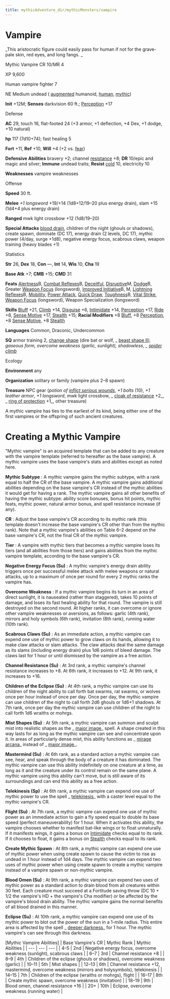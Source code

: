 ```yaml
---
title: mythicAdventure_dir/mythicMonsters/vampire
---
```

# Vampire

_This aristocratic figure could easily pass for human if not for the grave-pale skin, red eyes, and long fangs. _

Mythic Vampire CR 10/MR 4

XP 9,600

Human vampire fighter 7

NE Medium undead ( [augmented](monster_dir/creatureTypes#_augmented-subtype) humanoid, [human](monsters/creatureTypes#_human-subtype), [mythic](mythicAdventure_dir/mythicMonsters#_mythic-subtype))

**Init** +12M; **Senses** darkvision 60 ft.; [Perception](skills/perception#_perception) +17

Defense

**AC** 29, touch 16, flat-footed 24 (+3 armor, +1 deflection, +4 Dex, +1 dodge, +10 natural)

**hp** 117 (7d10+74); fast healing 5

**Fort** +11, **Ref** +10, **Will** +4 (+2 vs. [fear](monster_dir/universalMonsterRules#_fear))

**Defensive Abilities** bravery +2; channel [resistance](monsters/universalMonsterRules#_resistance) +8; **DR** 10/epic and magic and silver; **Immune** undead traits; **Resist** [cold](monster_dir/creatureTypes#_cold-subtype) 10, electricity 10

**Weaknesses** vampire weaknesses

Offense

**Speed** 30 ft.

**Melee** _+1 longsword_ +19/+14 (1d8+12/19–20 plus energy drain), slam +15 (1d4+4 plus energy drain)

**Ranged** mwk light crossbow +12 (1d8/19–20)

**Special Attacks** [blood drain](monster_dir/universalMonsterRules#_blood-drain), children of the night (ghouls or shadows), create spawn, dominate (DC 17), energy drain (2 levels, DC 17), mythic power (4/day, surge +1d8), negative energy focus, scabrous claws, weapon training (heavy blades +1)

Statistics

**Str** 26, **Dex** 18, **Con** —, **Int** 14, **Wis** 10, **Cha** 19

**Base Atk** +7; **CMB** +15; **CMD** 31

**Feats** [Alertness](feats#_alertness)B, [Combat Reflexes](feats#_combat-reflexes)B, [Deceitful](feats#_deceitful), [Disruptive](mythicAdventure_dir/mythicFeats#_disruptive-mythic)M, [Dodge](feats#_dodge)B, Greater [Weapon Focus](feats#_weapon-focus) (longsword), [Improved Initiative](feats#_improved-initiative)B, M, [Lightning Reflexes](feats#_lightning-reflexes)B, [Mobility](feats#_mobility), [Power Attack](feats#_power-attack), [Quick Draw](feats#_quick-draw), [Toughness](feats#_toughness)B, [Vital Strike](feats#_vital-strike), [Weapon Focus](feats#_weapon-focus) (longsword), Weapon Specialization (longsword)

**Skills** [Bluff](skills/bluff#_bluff) +21, [Climb](skill_dir/climb#_climb) +14, [Disguise](skills/disguise#_disguise) +6, [Intimidate](skill_dir/intimidate#_intimidate) +14, [Perception](skills/perception#_perception) +17, [Ride](skill_dir/ride#_ride) +8, [Sense Motive](skills/senseMotive#_sense-motive) +17, [Stealth](skill_dir/stealth#_stealth) +15; **Racial Modifiers** +8 [Bluff](skills/bluff#_bluff), +8 [Perception](skill_dir/perception#_perception), +8 [Sense Motive](skills/senseMotive#_sense-motive), +8 [Stealth](skill_dir/stealth#_stealth)

**Languages** Common, Draconic, Undercommon

**SQ** armor training 2, [change shape](monsters/universalMonsterRules#_change-shape) (dire bat or wolf, _ [beast shape II](spell_dir/beastShape#_beast-shape-ii)_), gaseous form, overcome weakness (garlic, sunlight), shadowless, _ [spider climb](spells/spiderClimb#_spider-climb)_

Ecology

**Environment** any

**Organization** solitary or family (vampire plus 2–8 spawn)

**Treasure** NPC gear (_potion of [inflict serious wounds](spell_dir/inflictSeriousWounds#_inflict-serious-wounds)_, _+1 bolts_ (10), _+1 leather armor_, _+1 longsword_, mwk light crossbow, _ [cloak of resistance](magicItems/wondrousItems#_cloak-of-resistance) +2_, _ [ring of protection](magicItem_dir/rings#_ring-of-protection) +1_, other treasure)

A mythic vampire has ties to the earliest of its kind, being either one of the first vampires or the offspring of such ancient creatures.

# Creating a Mythic Vampire

"Mythic vampire" is an acquired template that can be added to any creature with the vampire template (referred to hereafter as the base vampire). A mythic vampire uses the base vampire's stats and abilities except as noted here.

**Mythic Subtype** : A mythic vampire gains the mythic subtype, with a rank equal to half the CR of the base vampire. A mythic vampire gains additional abilities depending on the base vampire's CR instead of the mythic abilities it would get for having a rank. The mythic vampire gains all other benefits of having the mythic subtype: ability score bonuses, bonus hit points, mythic feats, mythic power, natural armor bonus, and spell resistance increase (if any).

**CR** : Adjust the base vampire's CR according to its mythic rank (this template doesn't increase the base vampire's CR other than from the mythic rank). Note that a mythic vampire's abilities on Table 6–2 depend on the base vampire's CR, not the final CR of the mythic vampire.

**Tier** : A vampire with mythic tiers that becomes a mythic vampire loses its tiers (and all abilities from those tiers) and gains abilities from the mythic vampire template, according to the base vampire's CR.

**Negative Energy Focus (Su)** : A mythic vampire's energy drain ability triggers once per successful melee attack with melee weapons or natural attacks, up to a maximum of once per round for every 2 mythic ranks the vampire has.

**Overcome Weakness** : If a mythic vampire begins its turn in an area of direct sunlight, it is nauseated (rather than staggered), takes 10 points of damage, and loses its fast healing ability for that round. The vampire is still destroyed on the second round. At higher ranks, it can overcome or ignore other vampire weaknesses or aversions, as follows: garlic (4th rank), mirrors and holy symbols (6th rank), invitation (8th rank), running water (10th rank).

**Scabrous Claws (Su)** : As an immediate action, a mythic vampire can expend one use of mythic power to grow claws on its hands, allowing it to make claw attacks or slam attacks. The claw attacks deal the same damage as its slams (including energy drain) plus 1d6 points of bleed damage. The claws last for 1 hour or until dismissed by the vampire as a free action.

**Channel Resistance (Su)** : At 3rd rank, a mythic vampire's channel resistance increases to +8. At 6th rank, it increases to +12. At 9th rank, it increases to +16.

**Children of the Eclipse (Su)** : At 4th rank, a mythic vampire can use its children of the night ability to call forth bat swarms, rat swarms, or wolves once per hour instead of once per day. Once per day, the mythic vampire can use children of the night to call forth 2d6 ghouls or 1d6+1 shadows. At 7th rank, once per day the mythic vampire can use children of the night to call forth 1d6 wraiths or mohrgs.

**Mist Shapes (Su)** : At 5th rank, a mythic vampire can summon and sculpt mist into realistic shapes as the _ [major image](spells/majorImage#_major-image)_ spell. A shape created in this way lasts for as long as the mythic vampire can see and concentrate upon it. In areas of particularly dense mist, this ability functions as _ [mirage arcana](spell_dir/mirageArcana#_mirage-arcana)_ instead of _ [major image](spells/majorImage#_major-image)_.

**Mastermind (Su)** : At 6th rank, as a standard action a mythic vampire can see, hear, and speak through the body of a creature it has dominated. The mythic vampire can use this ability indefinitely on one creature at a time, as long as it and the creature under its control remain on the same plane. A mythic vampire using this ability can't move, but is still aware of its surroundings and can end this ability as a free action.

**Telekinesis (Sp)** : At 6th rank, a mythic vampire can expend one use of mythic power to use the spell _ [telekinesis](spell_dir/telekinesis#_telekinesis)_ with a caster level equal to the mythic vampire's CR.

**Flight (Su)** : At 7th rank, a mythic vampire can expend one use of mythic power as an immediate action to gain a fly speed equal to double its base speed (perfect maneuverability) for 1 hour. When it activates this ability, the vampire chooses whether to manifest bat-like wings or to float unnaturally. If it manifests wings, it gains a bonus on [Intimidate](skills/intimidate#_intimidate) checks equal to its rank. If it chooses to float, it gains a bonus on [Stealth](skill_dir/stealth#_stealth) checks equal to its rank.

**Create Mythic Spawn** : At 8th rank, a mythic vampire can expend one use of mythic power when using create spawn to cause the victim to rise as undead in 1 hour instead of 1d4 days. The mythic vampire can expend two uses of mythic power when using create spawn to create a mythic vampire instead of a vampire spawn or non-mythic vampire.

**Blood Omen (Su)** : At 9th rank, a mythic vampire can expend two uses of mythic power as a standard action to drain blood from all creatures within 30 feet. Each creature must succeed at a Fortitude saving throw (DC 10 + 1/2 the vampire's HD + the vampire's Cha modifier) or be affected by the vampire's blood drain ability. The mythic vampire gains the normal benefits of all blood drained in this manner.

**Eclipse (Su)** : At 10th rank, a mythic vampire can expend one use of its mythic power to blot out the power of the sun in a 1-mile radius. This entire area is affected by the spell _ [deeper darkness](spell_dir/deeperDarkness#_deeper-darkness)_ for 1 hour. The mythic vampire's can see through this darkness.

[Mythic Vampire Abilities]
| Base Vampire's CR | Mythic Rank | Mythic Abilities |
| --- | --- | --- |
| 4–5 | 2nd | Negative energy focus, overcome weakness (sunlight), scabrous claws |
| 6–7 | 3rd | Channel resistance +8 |
| 8–9 | 4th | Children of the eclipse (ghouls or shadows), overcome weakness (garlic) |
| 10–11 | 5th | Mist shapes |
| 12–13 | 6th | Channel resistance +12, mastermind, overcome weakness (mirrors and holysymbols), telekinesis |
| 14–15 | 7th | Children of the eclipse (wraiths or mohrgs), flight |
| 16–17 | 8th | Create mythic spawn, overcome weakness (invitation) |
| 18–19 | 9th | Blood omen, channel resistance +16 |
| 20+ | 10th | Eclipse, overcome weakness (running water) |

